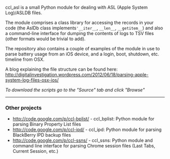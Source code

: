 ccl\_asl is a small Python module for dealing with ASL (Apple System Log)/ASLDB files.

The module comprises a class library for accessing the records in your code (the AslDb class implements`'__iter__`, `__len__`, `__getitem__`) and also a command-line interface for dumping the contents of logs to TSV files (other formats would be trivial to add).

The repository also contains a couple of examples of the module in use to parse battery usage from an iOS device, and a login, boot, shutdown, etc. timeline from OSX.

A blog explaining the file structure can be found here: http://digitalinvestigation.wordpress.com/2012/06/18/parsing-apple-system-log-files-osx-ios/

_To download the scripts go to the "Source" tab and click "Browse"_


---


### Other projects ###
  * http://code.google.com/p/ccl-bplist/ - ccl\_bplist: Python module for parsing Binary Property List files
  * http://code.google.com/p/ccl-ipd/ - ccl\_ipd: Python module for parsing BlackBerry IPD backup files
  * http://code.google.com/p/ccl-ssns/ - ccl\_ssns: Python module and command line interface for parsing Chrome session files (Last Tabs, Current Session, etc.)